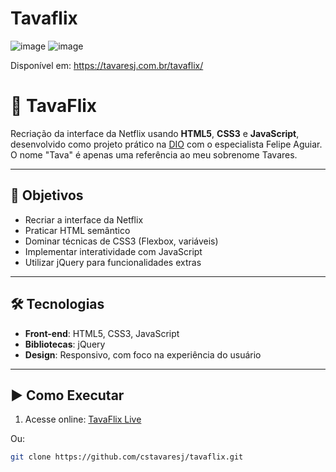 # Tavaflix
![image](https://github.com/user-attachments/assets/861ce486-7f1e-44d5-a18e-d1883d0df120)
![image](https://github.com/user-attachments/assets/a3ee4c6d-a265-4b49-9784-f668505b6040)

Disponível em: https://tavaresj.com.br/tavaflix/

# 📘 TavaFlix

Recriação da interface da Netflix usando **HTML5**, **CSS3** e **JavaScript**, desenvolvido como projeto prático na  [DIO](https://www.dio.me) com o especialista Felipe Aguiar. O nome "Tava" é apenas uma referência ao meu sobrenome Tavares.

---

## 🎯 Objetivos
- Recriar a interface da Netflix
- Praticar HTML semântico
- Dominar técnicas de CSS3 (Flexbox, variáveis)
- Implementar interatividade com JavaScript
- Utilizar jQuery para funcionalidades extras

---

## 🛠️ Tecnologias
- **Front-end**: HTML5, CSS3, JavaScript
- **Bibliotecas**: jQuery
- **Design**: Responsivo, com foco na experiência do usuário

---

## ▶️ Como Executar
1. Acesse online: [TavaFlix Live](https://tavaresj.com.br/tavaflix/)
   
Ou:
```bash
git clone https://github.com/cstavaresj/tavaflix.git
